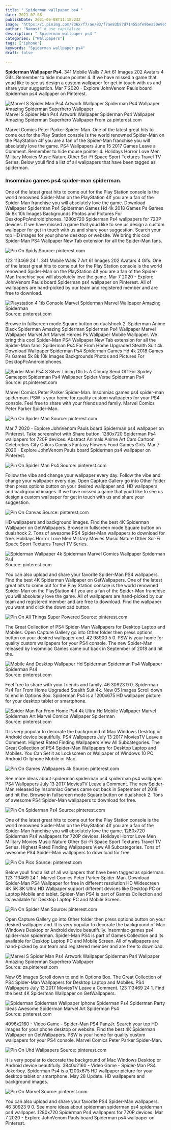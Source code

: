 ```yaml
---
title: " Spiderman wallpaper ps4 "
date: 2021-07-08
publishDate: 2021-06-08T11:18:23Z
image: "https://i.pinimg.com/736x/f7/ae/83/f7ae83b87d71455afe9bea50e9e55c64.jpg"
author: "Namusi" # use capitalize
description: " Spiderman wallpaper ps4 "
categories: ["Wallpapers"]
tags: ["iphone"]
keywords: "Spiderman wallpaper ps4"
draft: false

---
```



**Spiderman Wallpaper Ps4**. 341 Mobile Walls 7 Art 61 Images 202 Avatars 4 Gifs. Remember to hide mouse pointer 4. If we have missed a game that youd like to see us design a custom wallpaper for get in touch with us and share your suggestion. Mar 7 2020 - Explore JohnVenom Pauls board Spiderman ps4 wallpaper on Pinterest.

![Marvel S Spider Man Ps4 Artwork Wallpaper Spiderman Ps4 Wallpaper Amazing Spiderman Superhero Wallpaper](https://i.pinimg.com/originals/a7/5e/d3/a75ed31f0f2dc1dafa8467971c91f4c9.png "Marvel S Spider Man Ps4 Artwork Wallpaper Spiderman Ps4 Wallpaper Amazing Spiderman Superhero Wallpaper")
Marvel S Spider Man Ps4 Artwork Wallpaper Spiderman Ps4 Wallpaper Amazing Spiderman Superhero Wallpaper From za.pinterest.com


Marvel Comics Peter Parker Spider-Man. One of the latest great hits to come out for the Play Station console is the world renowned Spider-Man on the PlayStation 4If you are a fan of the Spider-Man franchise you will absolutely love the game. PS4 Wallpapers June 15 2017 Games Leave a Comment. Remember to hide mouse pointer 4. Holidays Horror Love Men Military Movies Music Nature Other Sci-Fi Space Sport Textures Travel TV Series. Below youll find a list of all wallpapers that have been tagged as spiderman.

### Insomniac games ps4 spider-man spiderman.

One of the latest great hits to come out for the Play Station console is the world renowned Spider-Man on the PlayStation 4If you are a fan of the Spider-Man franchise you will absolutely love the game. Download Wallpaper Spiderman Ps4 Spiderman Games Hd 4k 2018 Games Ps Games 5k 8k 10k Images Backgrounds Photos and Pictures For DesktopPcAndroidIphones. 1280x720 Spiderman Ps4 wallpapers for 720P devices. If we have missed a game that youd like to see us design a custom wallpaper for get in touch with us and share your suggestion. Search your top HD images for your phone desktop or website. We bring this cool Spider-Man PS4 Wallpaper New Tab extension for all the Spider-Man fans.


![Pin On Spidy](https://i.pinimg.com/originals/b3/d6/2e/b3d62ea26460121f55cc08ca3d4d3201.jpg "Pin On Spidy")
Source: pinterest.com

123 113469 24 1. 341 Mobile Walls 7 Art 61 Images 202 Avatars 4 Gifs. One of the latest great hits to come out for the Play Station console is the world renowned Spider-Man on the PlayStation 4If you are a fan of the Spider-Man franchise you will absolutely love the game. Mar 7 2020 - Explore JohnVenom Pauls board Spiderman ps4 wallpaper on Pinterest. All of wallpapers are hand-picked by our team and registered member and are free to download.

![Playstation 4 1tb Console Marvel Spiderman Marvel Wallpaper Amazing Spiderman](https://i.pinimg.com/736x/26/bd/06/26bd06b4c5f46946a170ebf4d356082c.jpg "Playstation 4 1tb Console Marvel Spiderman Marvel Wallpaper Amazing Spiderman")
Source: pinterest.com

Browse in fullscreen mode Square button on dualshock 2. Spiderman Anime Black Spiderman Amazing Spiderman Spiderman Ps4 Wallpaper Marvel Wallpaper Marvel Art Marvel Heroes Ps Wallpaper Mobile Wallpaper. We bring this cool Spider-Man PS4 Wallpaper New Tab extension for all the Spider-Man fans. Spiderman Ps4 Far From Home Upgraded Stealth Suit 4k. Download Wallpaper Spiderman Ps4 Spiderman Games Hd 4k 2018 Games Ps Games 5k 8k 10k Images Backgrounds Photos and Pictures For DesktopPcAndroidIphones.

![Spider Man Ps4 S Silver Lining Dlc Is A Cloudy Send Off For Spidey Gamespot Spiderman Ps4 Wallpaper Spider Verse Spiderman Ps4](https://i.pinimg.com/originals/a6/a5/c4/a6a5c4f5714aaea8bb2e5089394c749c.jpg "Spider Man Ps4 S Silver Lining Dlc Is A Cloudy Send Off For Spidey Gamespot Spiderman Ps4 Wallpaper Spider Verse Spiderman Ps4")
Source: pt.pinterest.com

Marvel Comics Peter Parker Spider-Man. Insomniac games ps4 spider-man spiderman. PSW is your home for quality custom wallpapers for your PS4 console. Feel free to share with your friends and family. Marvel Comics Peter Parker Spider-Man.

![Pin On Spider Man](https://i.pinimg.com/originals/64/3f/a3/643fa30dcf0edf1dbd9cf9386672732b.png "Pin On Spider Man")
Source: pinterest.com

Mar 7 2020 - Explore JohnVenom Pauls board Spiderman ps4 wallpaper on Pinterest. Take screenshot with Share button. 1280x720 Spiderman Ps4 wallpapers for 720P devices. Abstract Animals Anime Art Cars Cartoon Celebreties City Colors Comics Fantasy Flowers Food Games Girls. Mar 7 2020 - Explore JohnVenom Pauls board Spiderman ps4 wallpaper on Pinterest.

![Pin On Spider Man Ps4](https://i.pinimg.com/originals/2f/bf/27/2fbf27706de36664649685a4a9fea73d.jpg "Pin On Spider Man Ps4")
Source: pinterest.com

Follow the vibe and change your wallpaper every day. Follow the vibe and change your wallpaper every day. Open Capture Gallery go into Other folder then press options button on your desired wallpaper and. HD wallpapers and background images. If we have missed a game that youd like to see us design a custom wallpaper for get in touch with us and share your suggestion.

![Pin On Canvas](https://i.pinimg.com/474x/04/43/19/044319689cf95d9ae292f66045f13a75.jpg "Pin On Canvas")
Source: pinterest.com

HD wallpapers and background images. Find the best 4K Spiderman Wallpaper on GetWallpapers. Browse in fullscreen mode Square button on dualshock 2. Tons of awesome PS4 Spider-Man wallpapers to download for free. Holidays Horror Love Men Military Movies Music Nature Other Sci-Fi Space Sport Textures Travel TV Series.

![Spiderman Wallpaper 4k Spiderman Marvel Comics Wallpaper Spiderman Ps4](https://i.pinimg.com/originals/b3/6c/36/b36c36ad4e9972b1a91eb127d237b599.jpg "Spiderman Wallpaper 4k Spiderman Marvel Comics Wallpaper Spiderman Ps4")
Source: pinterest.com

You can also upload and share your favorite Spider-Man PS4 wallpapers. Find the best 4K Spiderman Wallpaper on GetWallpapers. One of the latest great hits to come out for the Play Station console is the world renowned Spider-Man on the PlayStation 4If you are a fan of the Spider-Man franchise you will absolutely love the game. All of wallpapers are hand-picked by our team and registered member and are free to download. Find the wallpaper you want and click the download button.

![Pin On All Things Super Powered](https://i.pinimg.com/originals/9b/c5/f9/9bc5f9333b70cf2eb0e188b6c18306d7.jpg "Pin On All Things Super Powered")
Source: pinterest.com

The Great Collection of PS4 Spider-Man Wallpapers for Desktop Laptop and Mobiles. Open Capture Gallery go into Other folder then press options button on your desired wallpaper and. 42 98900 5 0. PSW is your home for quality custom wallpapers for your PS4 console. The new Spider-Man released by Insomniac Games came out back in September of 2018 and hit the.

![Mobile And Desktop Wallpaper Hd Spiderman Spiderman Ps4 Wallpaper Spiderman Ps4](https://i.pinimg.com/originals/b2/01/f6/b201f6d7f9409fd82e21896c89cadbb9.jpg "Mobile And Desktop Wallpaper Hd Spiderman Spiderman Ps4 Wallpaper Spiderman Ps4")
Source: pinterest.com

Feel free to share with your friends and family. 46 30923 9 0. Spiderman Ps4 Far From Home Upgraded Stealth Suit 4k. New 05 Images Scroll down to end in Options Box. Spiderman Ps4 is a 1200x675 HD wallpaper picture for your desktop tablet or smartphone.

![Spider Man Far From Home Ps4 4k Ultra Hd Mobile Wallpaper Marvel Spiderman Art Marvel Comics Wallpaper Spiderman](https://i.pinimg.com/originals/02/b5/e6/02b5e662d0e42a00016f2edc04f078f2.jpg "Spider Man Far From Home Ps4 4k Ultra Hd Mobile Wallpaper Marvel Spiderman Art Marvel Comics Wallpaper Spiderman")
Source: pinterest.com

It is very popular to decorate the background of Mac Windows Desktop or Android device beautifully. PS4 Wallpapers July 13 2017 MoviesTV Leave a Comment. Highest Rated Finding Wallpapers View All Subcategories. The Great Collection of PS4 Spider-Man Wallpapers for Desktop Laptop and Mobiles. You Can Set it as Lockscreen or Wallpaper of Windows 10 PC Android Or Iphone Mobile or Mac.

![Pin On Games Wallpapers 4k](https://i.pinimg.com/originals/39/65/42/3965420634572a0b5bc2bd879937898d.jpg "Pin On Games Wallpapers 4k")
Source: pinterest.com

See more ideas about spiderman spiderman ps4 spiderman ps4 wallpaper. PS4 Wallpapers July 13 2017 MoviesTV Leave a Comment. The new Spider-Man released by Insomniac Games came out back in September of 2018 and hit the. Browse in fullscreen mode Square button on dualshock 2. Tons of awesome PS4 Spider-Man wallpapers to download for free.

![Pin On Spiderman Ps4](https://i.pinimg.com/474x/70/86/be/7086becbb460c7077c81a232bb4b259c.jpg "Pin On Spiderman Ps4")
Source: pinterest.com

One of the latest great hits to come out for the Play Station console is the world renowned Spider-Man on the PlayStation 4If you are a fan of the Spider-Man franchise you will absolutely love the game. 1280x720 Spiderman Ps4 wallpapers for 720P devices. Holidays Horror Love Men Military Movies Music Nature Other Sci-Fi Space Sport Textures Travel TV Series. Highest Rated Finding Wallpapers View All Subcategories. Tons of awesome PS4 Spider-Man wallpapers to download for free.

![Pin On Pics](https://i.pinimg.com/736x/56/2d/63/562d63a65c7a57bf066c331b8ef5a795.jpg "Pin On Pics")
Source: pinterest.com

Below youll find a list of all wallpapers that have been tagged as spiderman. 123 113469 24 1. Marvel Comics Peter Parker Spider-Man. Download Spider-Man PS4 Wallpaper for free in different resolution HD Widescreen 4K 5K 8K Ultra HD Wallpaper support different devices like Desktop PC or Laptop Mobile and tablet. Spider-Man PS4 is part of Games Collection and its available for Desktop Laptop PC and Mobile Screen.

![Pin On Spider Man](https://i.pinimg.com/originals/f0/3d/e1/f03de1a604d540a1a6e9c03a0d4274ee.jpg "Pin On Spider Man")
Source: pinterest.com

Open Capture Gallery go into Other folder then press options button on your desired wallpaper and. It is very popular to decorate the background of Mac Windows Desktop or Android device beautifully. Insomniac games ps4 spider-man spiderman. Spider-Man PS4 is part of Games Collection and its available for Desktop Laptop PC and Mobile Screen. All of wallpapers are hand-picked by our team and registered member and are free to download.

![Marvel S Spider Man Ps4 Artwork Wallpaper Spiderman Ps4 Wallpaper Amazing Spiderman Superhero Wallpaper](https://i.pinimg.com/originals/a7/5e/d3/a75ed31f0f2dc1dafa8467971c91f4c9.png "Marvel S Spider Man Ps4 Artwork Wallpaper Spiderman Ps4 Wallpaper Amazing Spiderman Superhero Wallpaper")
Source: za.pinterest.com

New 05 Images Scroll down to end in Options Box. The Great Collection of PS4 Spider-Man Wallpapers for Desktop Laptop and Mobiles. PS4 Wallpapers July 13 2017 MoviesTV Leave a Comment. 123 113469 24 1. Find the best 4K Spiderman Wallpaper on GetWallpapers.

![Spiderman Spiderman Wallpaper Iphone Spiderman Ps4 Spiderman Party Ideas Awesome Spiderman Marvel Art Spiderman Ps4](https://i.pinimg.com/736x/8e/b3/99/8eb3997326278ddba3975ae89124834f.jpg "Spiderman Spiderman Wallpaper Iphone Spiderman Ps4 Spiderman Party Ideas Awesome Spiderman Marvel Art Spiderman Ps4")
Source: pinterest.com

4096x2160 - Video Game - Spider-Man PS4 PanzJr. Search your top HD images for your phone desktop or website. Find the best 4K Spiderman Wallpaper on GetWallpapers. PSW is your home for quality custom wallpapers for your PS4 console. Marvel Comics Peter Parker Spider-Man.

![Pin On Uhd Wallpapers](https://i.pinimg.com/originals/b5/52/42/b55242ce849de26a9a45f55ffe2ecec5.jpg "Pin On Uhd Wallpapers")
Source: pinterest.com

It is very popular to decorate the background of Mac Windows Desktop or Android device beautifully. 3840x2160 - Video Game - Spider-Man PS4 Jokerboy. Spiderman Ps4 is a 1200x675 HD wallpaper picture for your desktop tablet or smartphone. May 28 Update. HD wallpapers and background images.

![Pin On Marvel](https://i.pinimg.com/736x/f7/ae/83/f7ae83b87d71455afe9bea50e9e55c64.jpg "Pin On Marvel")
Source: pinterest.com

You can also upload and share your favorite PS4 Spider-Man wallpapers. 46 30923 9 0. See more ideas about spiderman spiderman ps4 spiderman ps4 wallpaper. 1280x720 Spiderman Ps4 wallpapers for 720P devices. Mar 7 2020 - Explore JohnVenom Pauls board Spiderman ps4 wallpaper on Pinterest.

